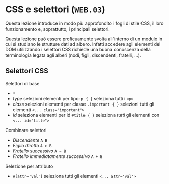 # CSS e selettori (`WEB.03`)

Questa lezione introduce in modo più approfondito i fogli di stile CSS, il loro funzionamento e, soprattutto, i principali selettori. 

Questa lezione può essere proficuamente svolta all'interno di un modulo in cui si studiano le strutture dati ad albero. Infatti accedere agli elementi del DOM utilizzando i selettori CSS richiede una buona conoscenza della terminologia legata agli alberi (nodi, figli, discendenti, fratelli, ...).

## Selettori CSS

Selettori di base
- `*`
- *type* selezioni elementi per tipo: `p { }` seleziona tutti i `<p>`
- *class* selezioni elementi per classe `.important { }` selezioni tutti gli elementi `<... class="important">`
- *id* seleziona elementi per id `#title { }` seleziona *tutti* gli elementi con `<... id="title">`

Combinare selettori
- *Discendente* `A B`
- *Figlio diretto* `A > B`
- *Fratello successivo* `A ~ B`
- *Fratello immediatamente successivo* `A + B`

Selezione per attributo
- `A[attr='val']` seleziona tutti gli elementi `<... attr='val'>`